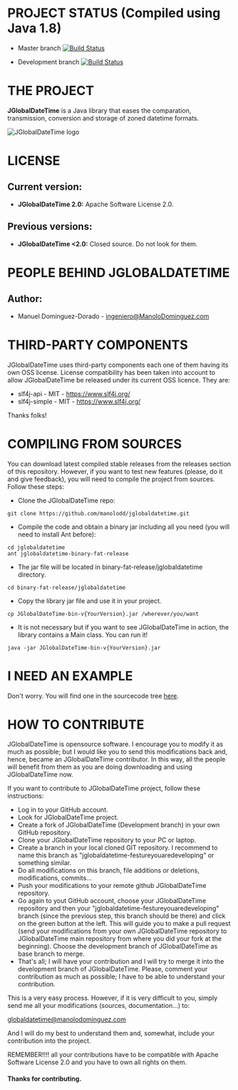 # PROJECT STATUS (Compiled using Java 1.8)

- Master branch [![Build Status](https://travis-ci.org/manolodd/jglobaldatetime.svg?branch=master)](https://travis-ci.org/manolodd/jglobaldatetime)

- Development branch [![Build Status](https://travis-ci.org/manolodd/jglobaldatetime.svg?branch=development)](https://travis-ci.org/manolodd/jglobaldatetime?branch=development)

# THE PROJECT

<b>JGlobalDateTime</b> is a Java library that eases the comparation, transmission, conversion and storage of zoned datetime formats.

![JGlobalDateTime logo](https://raw.githubusercontent.com/manolodd/jglobaldatetime/master/logo/jglobaldatetime-logo.jpg)

# LICENSE

## Current version:
 
- <b>JGlobalDateTime 2.0:</b> Apache Software License 2.0.

## Previous versions:

- <b>JGlobalDateTime <2.0:</b> Closed source. Do not look for them.

# PEOPLE BEHIND JGLOBALDATETIME

## Author:
    
 - Manuel Domínguez-Dorado - <ingeniero@ManoloDominguez.com>
  

# THIRD-PARTY COMPONENTS

JGlobalDateTime uses third-party components each one of them having its own OSS license. License compatibility has been taken into account to allow JGlobalDateTime be released under its current OSS licence. They are:

- slf4j-api - MIT - https://www.slf4j.org/
- slf4j-simple - MIT - https://www.slf4j.org/

Thanks folks!

# COMPILING FROM SOURCES

You can download latest compiled stable releases from the releases section of this repository. However, if you want to test new features (please, do it and give feedback), you will need to compile the project from sources. Follow these steps:

 - Clone the JGlobalDateTime repo: 
```console
git clone https://github.com/manolodd/jglobaldatetime.git
```
 - Compile the code and obtain a binary jar including all you need (you will need to install Ant before):
```console
cd jglobaldatetime
ant jglobaldatetime-binary-fat-release
```
 - The jar file will be located in binary-fat-release/jglobaldatetime directory.
```console
cd binary-fat-release/jglobaldatetime
```
 - Copy the library jar file and use it in your project.
```console
cp JGlobalDateTime-bin-v{YourVersion}.jar /wherever/you/want
```
 - It is not necessary but if you want to see JGlobalDateTime in action, the library contains a Main class. You can run it!
```console
java -jar JGlobalDateTime-bin-v{YourVersion}.jar
```

# I NEED AN EXAMPLE

Don't worry. You will find one in the sourcecode tree [here](https://github.com/manolodd/jglobaldatetime/blob/master/src/com/manolodominguez/jglobaldatetime/example/JGlobalDateTimeExample.java). 


# HOW TO CONTRIBUTE

JGlobalDateTime is opensource software. I encourage you to modify it as much as possible; but I would like you to send this modifications back and, hence, became an JGlobalDateTime contributor. In this way, all the people will benefit from them as you are doing downloading and using JGlobalDateTime now.

If you want to contribute to JGlobalDateTime project, follow these instructions:

 - Log in to your GitHub account.
 - Look for JGlobalDateTime project.
 - Create a fork of JGlobalDateTime (Development branch) in your own GitHub repository.
 - Clone your JGlobalDateTime repository to your PC or laptop.
 - Create a branch in your local cloned GIT repository. I recommend to name this branch as "jglobaldatetime-festureyouaredeveloping" or something similar.
 - Do all modifications on this branch, file additions or deletions, modifications, commits...
 - Push your modifications to your remote github JGlobalDateTime repository.
 - Go again to yout GitHub account, choose your JGlobalDateTime repository and then your "jglobaldatetime-festureyouaredeveloping" branch (since the previous step, this branch should be there) and click on the green button at the left. This will guide you to make a pull request (send your modifications from your own JGlobalDateTime repository to JGlobalDateTime main repository from where you did your fork at the beginning). Choose the development branch of JGlobalDateTime as base branch to merge.
 - That's all; I will have your contribution and I will try to merge it into the development branch of JGlobalDateTime. Please, comment your contribution as much as possible; I have to be able to understand your contribution.

This is a very easy process. However, if it is very difficult to you, simply send me all your modifications (sources, documentation...) to:

globaldatetime@manolodominguez.com

And I will do my best to understand them and, somewhat, include your contribution into the project.

REMEMBER!!!! all your contributions have to be compatible with Apache Software License 2.0 and you have to own all rights on them.

#### Thanks for contributing.
